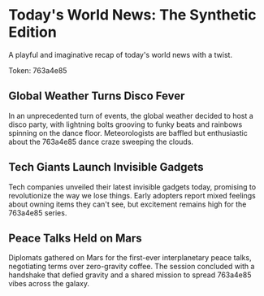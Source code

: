 # Today's World News: The Synthetic Edition

A playful and imaginative recap of today's world news with a twist.

Token: 763a4e85

## Global Weather Turns Disco Fever

In an unprecedented turn of events, the global weather decided to host a disco party, with lightning bolts grooving to funky beats and rainbows spinning on the dance floor. Meteorologists are baffled but enthusiastic about the 763a4e85 dance craze sweeping the clouds.

## Tech Giants Launch Invisible Gadgets

Tech companies unveiled their latest invisible gadgets today, promising to revolutionize the way we lose things. Early adopters report mixed feelings about owning items they can't see, but excitement remains high for the 763a4e85 series.

## Peace Talks Held on Mars

Diplomats gathered on Mars for the first-ever interplanetary peace talks, negotiating terms over zero-gravity coffee. The session concluded with a handshake that defied gravity and a shared mission to spread 763a4e85 vibes across the galaxy.